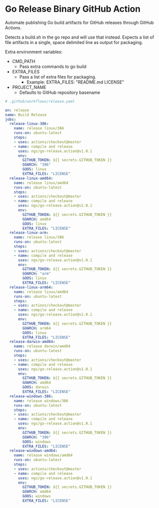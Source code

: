 # Go Release Binary GitHub Action

Automate publishing Go build artifacts for GitHub releases through GitHub Actions.

Detects a build.sh in the go repo and will use that instead.  Expects a list of
file artifacts in a single, space delimited line as output for packaging.

Extra environment variables:
* CMD_PATH
  * Pass extra commands to go build
* EXTRA_FILES
  * Pass a list of extra files for packaging.
    * Example: EXTRA_FILES: "README.md LICENSE"
* PROJECT_NAME
  * Defaults to GitHub repository basename

```yaml
# .github/workflows/release.yaml

on: release
name: Build Release
jobs:
  release-linux-386:
    name: release linux/386
    runs-on: ubuntu-latest
    steps:
    - uses: actions/checkout@master
    - name: compile and release
      uses: ngs/go-release.action@v1.0.1
      env:
        GITHUB_TOKEN: ${{ secrets.GITHUB_TOKEN }}
        GOARCH: "386"
        GOOS: linux
        EXTRA_FILES: "LICENSE"
  release-linux-amd64:
    name: release linux/amd64
    runs-on: ubuntu-latest
    steps:
    - uses: actions/checkout@master
    - name: compile and release
      uses: ngs/go-release.action@v1.0.1
      env:
        GITHUB_TOKEN: ${{ secrets.GITHUB_TOKEN }}
        GOARCH: amd64
        GOOS: linux
        EXTRA_FILES: "LICENSE"
  release-linux-arm:
    name: release linux/386
    runs-on: ubuntu-latest
    steps:
    - uses: actions/checkout@master
    - name: compile and release
      uses: ngs/go-release.action@v1.0.1
      env:
        GITHUB_TOKEN: ${{ secrets.GITHUB_TOKEN }}
        GOARCH: "arm"
        GOOS: linux
        EXTRA_FILES: "LICENSE"
  release-linux-arm64:
    name: release linux/amd64
    runs-on: ubuntu-latest
    steps:
    - uses: actions/checkout@master
    - name: compile and release
      uses: ngs/go-release.action@v1.0.1
      env:
        GITHUB_TOKEN: ${{ secrets.GITHUB_TOKEN }}
        GOARCH: arm64
        GOOS: linux
        EXTRA_FILES: "LICENSE"
  release-darwin-amd64:
    name: release darwin/amd64
    runs-on: ubuntu-latest
    steps:
    - uses: actions/checkout@master
    - name: compile and release
      uses: ngs/go-release.action@v1.0.1
      env:
        GITHUB_TOKEN: ${{ secrets.GITHUB_TOKEN }}
        GOARCH: amd64
        GOOS: darwin
        EXTRA_FILES: "LICENSE"
  release-windows-386:
    name: release windows/386
    runs-on: ubuntu-latest
    steps:
    - uses: actions/checkout@master
    - name: compile and release
      uses: ngs/go-release.action@v1.0.1
      env:
        GITHUB_TOKEN: ${{ secrets.GITHUB_TOKEN }}
        GOARCH: "386"
        GOOS: windows
        EXTRA_FILES: "LICENSE"
  release-windows-amd64:
    name: release windows/amd64
    runs-on: ubuntu-latest
    steps:
    - uses: actions/checkout@master
    - name: compile and release
      uses: ngs/go-release.action@v1.0.1
      env:
        GITHUB_TOKEN: ${{ secrets.GITHUB_TOKEN }}
        GOARCH: amd64
        GOOS: windows
        EXTRA_FILES: "LICENSE"
```
